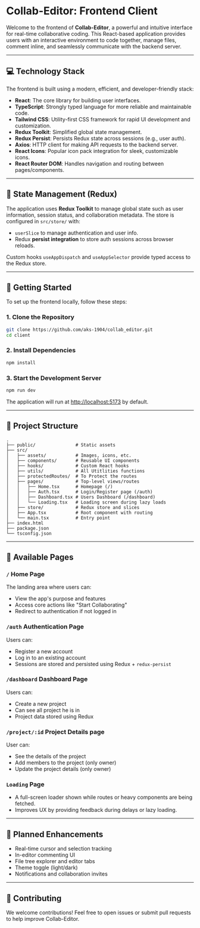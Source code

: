 # Collab-Editor: Frontend Client

Welcome to the frontend of **Collab-Editor**, a powerful and intuitive interface for real-time collaborative coding. This React-based application provides users with an interactive environment to code together, manage files, comment inline, and seamlessly communicate with the backend server.

---

## 💻 Technology Stack

The frontend is built using a modern, efficient, and developer-friendly stack:

- **React**: The core library for building user interfaces.
- **TypeScript**: Strongly typed language for more reliable and maintainable code.
- **Tailwind CSS**: Utility-first CSS framework for rapid UI development and customization.
- **Redux Toolkit**: Simplified global state management.
- **Redux Persist**: Persists Redux state across sessions (e.g., user auth).
- **Axios**: HTTP client for making API requests to the backend server.
- **React Icons**: Popular icon pack integration for sleek, customizable icons.
- **React Router DOM**: Handles navigation and routing between pages/components.

---

## 🧠 State Management (Redux)

The application uses **Redux Toolkit** to manage global state such as user information, session status, and collaboration metadata. The store is configured in `src/store/` with:

- `userSlice` to manage authentication and user info.
- Redux **persist integration** to store auth sessions across browser reloads.

Custom hooks `useAppDispatch` and `useAppSelector` provide typed access to the Redux store.

---

## 🚀 Getting Started

To set up the frontend locally, follow these steps:

### 1. Clone the Repository

```bash
git clone https://github.com/aks-1904/collab_editor.git
cd client
```

### 2. Install Dependencies

```bash
npm install
```

### 3. Start the Development Server

```bash
npm run dev
```

The application will run at [http://localhost:5173](http://localhost:5173) by default.

---

## 📁 Project Structure

```
.
├── public/               # Static assets
├── src/
│   ├── assets/           # Images, icons, etc.
│   ├── components/       # Reusable UI components
│   ├── hooks/            # Custom React hooks
│   ├── utils/            # All Utitlities functions
│   ├── protectedRoutes/  # To Protect the routes
│   ├── pages/            # Top-level views/routes
│   │   ├── Home.tsx      # Homepage (/)
│   │   ├── Auth.tsx      # Login/Register page (/auth)
│   │   ├── Dashboard.tsx # Users Dashboard (/dashboard)
│   │   └── Loading.tsx   # Loading screen during lazy loads
│   ├── store/            # Redux store and slices
│   ├── App.tsx           # Root component with routing
│   └── main.tsx          # Entry point
├── index.html
├── package.json
└── tsconfig.json
```

---

## 📄 Available Pages

### `/` Home Page

The landing area where users can:
- View the app's purpose and features
- Access core actions like "Start Collaborating"
- Redirect to authentication if not logged in

### `/auth` Authentication Page

Users can:
- Register a new account
- Log in to an existing account
- Sessions are stored and persisted using Redux + `redux-persist`

### `/dashboard` Dashboard Page
Users can:
- Create a new project
- Can see all project he is in
- Project data stored using Redux

### `/project/:id` Project Details page
User can:
- See the details of the project
- Add members to the project (only owner)
- Update the project details (only owner)

### `Loading` Page

- A full-screen loader shown while routes or heavy components are being fetched.
- Improves UX by providing feedback during delays or lazy loading.

---

## 🧩 Planned Enhancements

- Real-time cursor and selection tracking
- In-editor commenting UI
- File tree explorer and editor tabs
- Theme toggle (light/dark)
- Notifications and collaboration invites

---

## 🤝 Contributing

We welcome contributions! Feel free to open issues or submit pull requests to help improve Collab-Editor.
